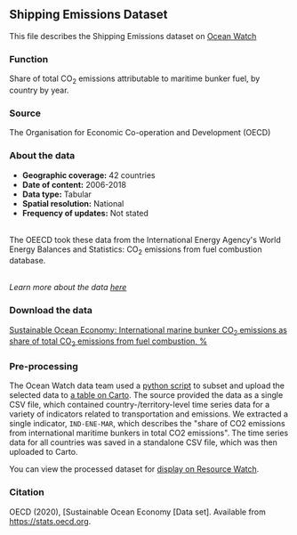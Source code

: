 ## Shipping Emissions Dataset
This file describes the Shipping Emissions dataset on [Ocean Watch](https://www.oceanwatchdata.org)

### Function
Share of total CO<sub>2</sub> emissions attributable to maritime bunker fuel, by country by year.

### Source
The Organisation for Economic Co-operation and Development (OECD)

### About the data
- **Geographic coverage:** 42 countries
- **Date of content:** 2006-2018
- **Data type:** Tabular
- **Spatial resolution:** National
- **Frequency of updates:** Not stated

<br/>The OEECD took these data from the International Energy Agency's World Energy Balances and Statistics: CO<sub>2</sub> emissions from fuel combustion database.

<br/>*Learn more about the data [here](https://www.iea.org/reports/greenhouse-gas-emissions-from-energy-overview)*


### Download the data
[Sustainable Ocean Economy: International marine bunker CO<sub>2</sub> emissions as share of total CO<sub>2</sub> emissions from fuel combustion, %](http://stats.oecd.org/index.aspx?datasetcode=OCEAN) <br>

### Pre-processing
The Ocean Watch data team used a [python script](com_038_rw0_shipping_emissions.py) to subset and upload the selected data to [a table on Carto](https://resourcewatch.carto.com/u/wri-rw/dataset/com_038_rw0_shipping_emissions_edit). The source provided the data as a single CSV file, which contained country-/territory-level time series data for a variety of indicators related to transportation and emissions. We extracted a single indicator, `IND-ENE-MAR`, which describes the "share of CO2 emissions from international maritime bunkers in total CO2 emissions". The time series data for all countries was saved in a standalone CSV file, which was then uploaded to Carto.

You can view the processed dataset for [display on Resource Watch](https://resourcewatch.org/data/explore/ac9c2f07-9f23-4a33-9958-e02c571ec009).

### Citation
OECD (2020), [Sustainable Ocean Economy \[Data set]. Available from https://stats.oecd.org.
